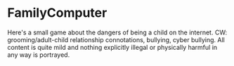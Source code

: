 # FamilyComputer
Here's a small game about the dangers of being a child on the internet. CW: grooming/adult-child relationship connotations, bullying, cyber bullying. All content is quite mild and nothing explicitly illegal or physically harmful in any way is portrayed. 
